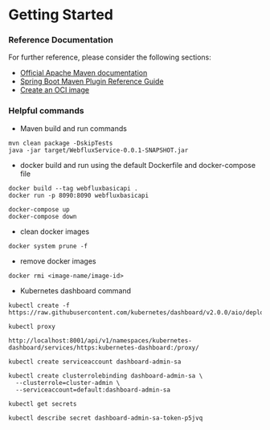 # Getting Started

### Reference Documentation
For further reference, please consider the following sections:

* [Official Apache Maven documentation](https://maven.apache.org/guides/index.html)
* [Spring Boot Maven Plugin Reference Guide](https://docs.spring.io/spring-boot/docs/2.4.3/maven-plugin/reference/html/)
* [Create an OCI image](https://docs.spring.io/spring-boot/docs/2.4.3/maven-plugin/reference/html/#build-image)

### Helpful commands

* Maven build and run commands
```
mvn clean package -DskipTests
java -jar target/WebfluxService-0.0.1-SNAPSHOT.jar
```

* docker build and run using the default Dockerfile and docker-compose file
```
docker build --tag webfluxbasicapi .
docker run -p 8090:8090 webfluxbasicapi

docker-compose up
docker-compose down
```

* clean docker images
```
docker system prune -f
```

* remove docker images
```
docker rmi <image-name/image-id>
```

* Kubernetes dashboard command
```
kubectl create -f https://raw.githubusercontent.com/kubernetes/dashboard/v2.0.0/aio/deploy/recommended.yaml

kubectl proxy

http://localhost:8001/api/v1/namespaces/kubernetes-dashboard/services/https:kubernetes-dashboard:/proxy/

kubectl create serviceaccount dashboard-admin-sa

kubectl create clusterrolebinding dashboard-admin-sa \
  --clusterrole=cluster-admin \
  --serviceaccount=default:dashboard-admin-sa

kubectl get secrets

kubectl describe secret dashboard-admin-sa-token-p5jvq
```